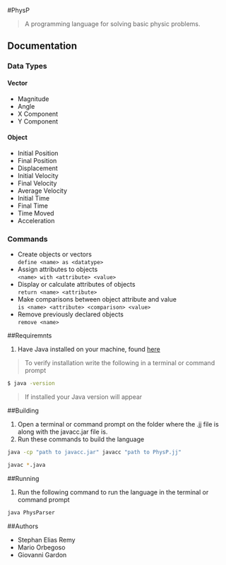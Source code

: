 #PhysP
> A programming language for solving basic physic problems.

## Documentation
### Data Types
#### Vector
* Magnitude
* Angle
* X Component
* Y Component

#### Object
* Initial Position
* Final Position
* Displacement
* Initial Velocity
* Final Velocity
* Average Velocity
* Initial Time
* Final Time
* Time Moved
* Acceleration

### Commands
*  Create objects or vectors <br />
`define <name> as <datatype>`
*  Assign attributes to objects <br />
`<name> with <attribute> <value>`
* Display or calculate attributes of objects <br />
`return <name> <attribute>`
* Make comparisons between object attribute and value <br />
`is <name> <attribute> <comparison> <value>`
* Remove previously declared objects <br />
`remove <name>`

##Requiremnts
1. Have Java installed on your machine, found [here](http://www.oracle.com/technetwork/java/javase/downloads/jdk8-downloads-2133151.html)
> To verify installation write the following in a terminal or command prompt
```bash
$ java -version
```
>If installed your Java version will appear

##Building
1. Open a terminal or command prompt on the folder where the .jj file is along with the javacc.jar file is.
2. Run these commands to build the language
```bash
java -cp "path to javacc.jar" javacc "path to PhysP.jj"
```
```bash
javac *.java
```

##Running
1. Run the following command to run the language in the terminal or command prompt
```bash
java PhysParser
```

##Authors
* Stephan Elias Remy
* Mario Orbegoso
* Giovanni Gardon